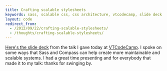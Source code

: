 ```yaml
---
title: Crafting scalable stylesheets
keywords: sass, scalable css, css architecture, vtcodecamp, slide deck
layout: code
redirect_from:
  - /2012/09/22/crafting-scalable-stylesheets/
  - /thoughts/crafting-scalable-stylesheets/
---
```


[Here's the slide deck](https://speakerdeck.com/u/mikefowler/p/crafting-scalable-stylesheets) from the talk I gave today at [VTCodeCamp](http://vtcodecamp.org). I spoke on some ways that Sass and Compass can help create more maintainable and scalable systems. I had a great time presenting and for everybody that made it to my talk: thanks for swinging by.

